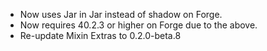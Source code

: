 - Now uses Jar in Jar instead of shadow on Forge.
- Now requires 40.2.3 or higher on Forge due to the above.
- Re-update Mixin Extras to 0.2.0-beta.8